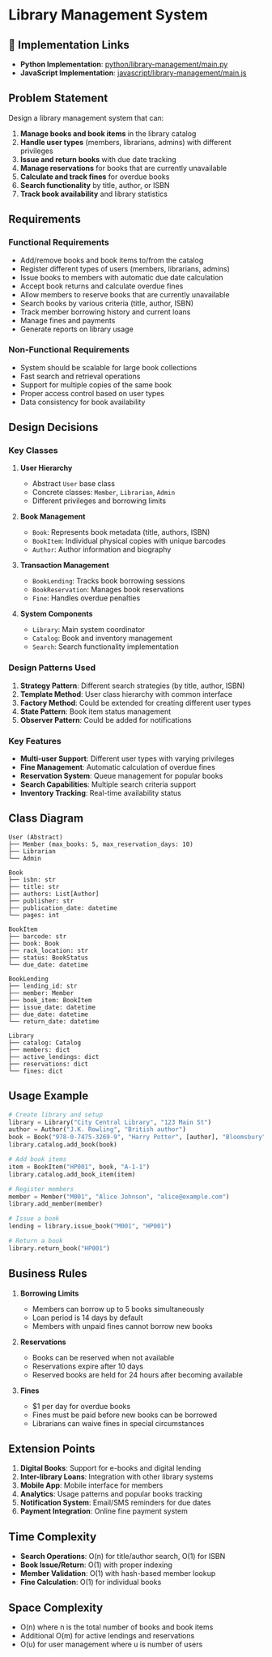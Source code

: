 # Library Management System

## 🔗 Implementation Links
- **Python Implementation**: [python/library-management/main.py](python/library-management/main.py)
- **JavaScript Implementation**: [javascript/library-management/main.js](javascript/library-management/main.js)

## Problem Statement

Design a library management system that can:

1. **Manage books and book items** in the library catalog
2. **Handle user types** (members, librarians, admins) with different privileges
3. **Issue and return books** with due date tracking
4. **Manage reservations** for books that are currently unavailable
5. **Calculate and track fines** for overdue books
6. **Search functionality** by title, author, or ISBN
7. **Track book availability** and library statistics

## Requirements

### Functional Requirements
- Add/remove books and book items to/from the catalog
- Register different types of users (members, librarians, admins)
- Issue books to members with automatic due date calculation
- Accept book returns and calculate overdue fines
- Allow members to reserve books that are currently unavailable
- Search books by various criteria (title, author, ISBN)
- Track member borrowing history and current loans
- Manage fines and payments
- Generate reports on library usage

### Non-Functional Requirements
- System should be scalable for large book collections
- Fast search and retrieval operations
- Support for multiple copies of the same book
- Proper access control based on user types
- Data consistency for book availability

## Design Decisions

### Key Classes

1. **User Hierarchy**
   - Abstract `User` base class
   - Concrete classes: `Member`, `Librarian`, `Admin`
   - Different privileges and borrowing limits

2. **Book Management**
   - `Book`: Represents book metadata (title, authors, ISBN)
   - `BookItem`: Individual physical copies with unique barcodes
   - `Author`: Author information and biography

3. **Transaction Management**
   - `BookLending`: Tracks book borrowing sessions
   - `BookReservation`: Manages book reservations
   - `Fine`: Handles overdue penalties

4. **System Components**
   - `Library`: Main system coordinator
   - `Catalog`: Book and inventory management
   - `Search`: Search functionality implementation

### Design Patterns Used

1. **Strategy Pattern**: Different search strategies (by title, author, ISBN)
2. **Template Method**: User class hierarchy with common interface
3. **Factory Method**: Could be extended for creating different user types
4. **State Pattern**: Book item status management
5. **Observer Pattern**: Could be added for notifications

### Key Features

- **Multi-user Support**: Different user types with varying privileges
- **Fine Management**: Automatic calculation of overdue fines
- **Reservation System**: Queue management for popular books
- **Search Capabilities**: Multiple search criteria support
- **Inventory Tracking**: Real-time availability status

## Class Diagram

```
User (Abstract)
├── Member (max_books: 5, max_reservation_days: 10)
├── Librarian
└── Admin

Book
├── isbn: str
├── title: str
├── authors: List[Author]
├── publisher: str
├── publication_date: datetime
└── pages: int

BookItem
├── barcode: str
├── book: Book
├── rack_location: str
├── status: BookStatus
└── due_date: datetime

BookLending
├── lending_id: str
├── member: Member
├── book_item: BookItem
├── issue_date: datetime
├── due_date: datetime
└── return_date: datetime

Library
├── catalog: Catalog
├── members: dict
├── active_lendings: dict
├── reservations: dict
└── fines: dict
```

## Usage Example

```python
# Create library and setup
library = Library("City Central Library", "123 Main St")
author = Author("J.K. Rowling", "British author")
book = Book("978-0-7475-3269-9", "Harry Potter", [author], "Bloomsbury", datetime(1997, 6, 26), 223)
library.catalog.add_book(book)

# Add book items
item = BookItem("HP001", book, "A-1-1")
library.catalog.add_book_item(item)

# Register members
member = Member("M001", "Alice Johnson", "alice@example.com")
library.add_member(member)

# Issue a book
lending = library.issue_book("M001", "HP001")

# Return a book
library.return_book("HP001")
```

## Business Rules

1. **Borrowing Limits**
   - Members can borrow up to 5 books simultaneously
   - Loan period is 14 days by default
   - Members with unpaid fines cannot borrow new books

2. **Reservations**
   - Books can be reserved when not available
   - Reservations expire after 10 days
   - Reserved books are held for 24 hours after becoming available

3. **Fines**
   - $1 per day for overdue books
   - Fines must be paid before new books can be borrowed
   - Librarians can waive fines in special circumstances

## Extension Points

1. **Digital Books**: Support for e-books and digital lending
2. **Inter-library Loans**: Integration with other library systems
3. **Mobile App**: Mobile interface for members
4. **Analytics**: Usage patterns and popular books tracking
5. **Notification System**: Email/SMS reminders for due dates
6. **Payment Integration**: Online fine payment system

## Time Complexity

- **Search Operations**: O(n) for title/author search, O(1) for ISBN
- **Book Issue/Return**: O(1) with proper indexing
- **Member Validation**: O(1) with hash-based member lookup
- **Fine Calculation**: O(1) for individual books

## Space Complexity

- O(n) where n is the total number of books and book items
- Additional O(m) for active lendings and reservations
- O(u) for user management where u is number of users